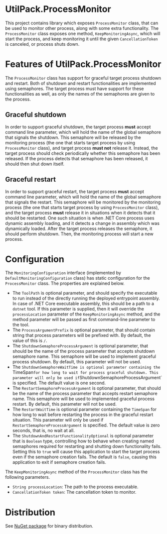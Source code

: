 # UtilPack.ProcessMonitor

This project contains library which exposes `ProcessMonitor` class, that can be used to monitor other process, along with some extra functionality.
The `ProcessMonitor` class exposes one method, `KeepMonitoringAsync`, which will start the process, and keep monitoring it until the given `CancellationToken` is canceled, or process shuts down.

# Features of UtilPack.ProcessMonitor
The `ProcessMonitor` class has support for graceful target process shutdown and restart.
Both of shutdown and restart functionalities are implemented using semaphores.
The target process must have support for these functionalities as well, as only the names of the semaphores are given to the process.

## Graceful shutdown
In order to support graceful shutdown, the target process __must__ accept command line parameter, which will hold the name of the global semaphore that signals the shutdown.
This semaphore will be released by the monitoring process (the one that starts target process by using `ProcessMonitor` class), and target process __must not__ release it.
Instead, the target process should check periodically whether this semaphore has been released.
If the process detects that semaphore has been released, it should then shut down itself.

## Graceful restart
In order to support graceful restart, the target process __must__ accept command line parameter, which will hold the name of the global semaphore that signals the restart.
This semaphore will be monitored by the monitoring process (the one that starts target process by using `ProcessMonitor` class), and the target process __must__ release it in situations when it detects that it should be restarted.
One such situation is when .NET Core process uses dynamic assembly loading, and it detects a change in assembly which was dynamically loaded.
After the target process releases the semaphore, it should perform shutdown.
Then, the monitoring process will start a new process.

# Configuration
The `MonitoringConfiguration` interface (implemented by `DefaultMonitoringConfiguration` class) has static configuration for the `ProcessMonitor` class.
The properties are explained below.
* The `ToolPath` is optional parameter, and should specify the executable to run instead of the directly running the deployed entrypoint assembly. In case of .NET Core executable assembly, this should be a path to a `dotnet` tool. If this parameter is supplied, then it will override the `processLocation` parameter of the `KeepMonitoringAsync` method, and the method parameter will be passed as first command-line parameter to the tool.
* The `ProcessArgumentPrefix` is optional parameter, that should contain string that process parameters will be prefixed with. By default, the value of this is `/`.
* The `ShutdownSemaphoreProcessArgument` is optional parameter, that should be the name of the process parameter that accepts shutdown semaphore name. This semaphore will be used to implement graceful process shutdown. By default, this parameter will not be used.
* The `ShutdownSemaphoreWaitTime is optional parameter containing the `TimeSpan` for how long to wait for process graceful shutdown. This parameter will only be used if `ShutdownSemaphoreProcessArgument` is specified. The default value is one second.
* The `RestartSemaphoreProcessArgument` is optional parameter, that should be the name of the process parameter that accepts restart semaphore name. This semaphore will be used to implemented graceful process restart. By default, this parameter will not be used.
* The `RestartWaitTime` is optional parameter containing the `TimeSpan` for how long to wait before restarting the process in the graceful restart situation. This parameter will only be used if `RestartSemaphoreProcessArgument` is specified. The default value is zero seconds, that is, no wait at all.
* The `ShutdownAndRestartFunctionalityOptional` is optional parameter that is `Boolean` type, controlling how to behave when creating named semaphores required for restarting and shutting down functionality fails. Setting this to `true` will cause this application to start the target process even if the semaphore creation fails. The default is `false`, causing this application to exit if semaphore creation fails.

The `KeepMonitoringAsync` method of the `ProcessMonitor` class has the following parameters.
* `String processLocation`: The path to the process executable.
* `CancellationToken token`: The cancellation token to monitor.

# Distribution
See [NuGet package](http://www.nuget.org/packages/UtilPack.ProcessMonitor) for binary distribution.